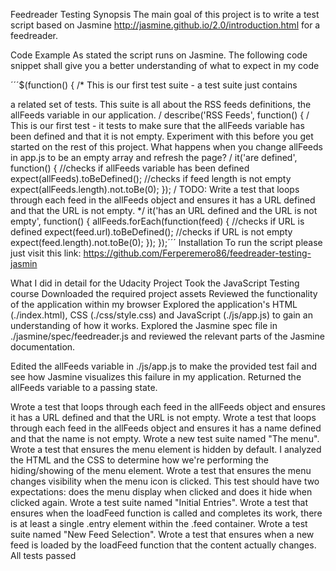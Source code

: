 Feedreader Testing
Synopsis
The main goal of this project is to write a test script based on Jasmine http://jasmine.github.io/2.0/introduction.html for a feedreader.

Code Example
As stated the script runs on Jasmine. The following code snippet shall give you a better understanding of what to expect in my code

´´´$(function() { /* This is our first test suite - a test suite just contains

a related set of tests. This suite is all about the RSS
feeds definitions, the allFeeds variable in our application. / describe('RSS Feeds', function() { / This is our first test - it tests to make sure that the
allFeeds variable has been defined and that it is not
empty. Experiment with this before you get started on
the rest of this project. What happens when you change
allFeeds in app.js to be an empty array and refresh the
page? / it('are defined', function() { //checks if allFeeds variable has been defined expect(allFeeds).toBeDefined(); //checks if feed length is not empty expect(allFeeds.length).not.toBe(0); }); / TODO: Write a test that loops through each feed
in the allFeeds object and ensures it has a URL defined
and that the URL is not empty. */ it('has an URL defined and the URL is not empty', function() { allFeeds.forEach(function(feed) { //checks if URL is defined expect(feed.url).toBeDefined(); //checks if URL is not empty expect(feed.length).not.toBe(0); }); });´´´
Installation
To run the script please just visit this link: https://github.com/Ferperemero86/feedreader-testing-jasmin



What I did in detail for the Udacity Project
Took the JavaScript Testing course 
Downloaded the required project assets
Reviewed the functionality of the application within my browser
Explored the application's HTML (./index.html), CSS (./css/style.css) and JavaScript (./js/app.js) to gain an understanding of how it works.
Explored the Jasmine spec file in ./jasmine/spec/feedreader.js and reviewed the relevant parts of the Jasmine documentation.

Edited the allFeeds variable in ./js/app.js to make the provided test fail and see how Jasmine visualizes this failure in my application.
Returned the allFeeds variable to a passing state.

Wrote a test that loops through each feed in the allFeeds object and ensures it has a URL defined and that the URL is not empty.
Wrote a test that loops through each feed in the allFeeds object and ensures it has a name defined and that the name is not empty.
Wrote a new test suite named "The menu".
Wrote a test that ensures the menu element is hidden by default. I analyzed the HTML and the CSS to determine how we're performing the hiding/showing of the menu element.
Wrote a test that ensures the menu changes visibility when the menu icon is clicked. This test should have two expectations: does the menu display when clicked and does it hide when clicked again.
Wrote a test suite named "Initial Entries".
Wrote a test that ensures when the loadFeed function is called and completes its work, there is at least a single .entry element within the .feed container.
Wrote a test suite named "New Feed Selection".
Wrote a test that ensures when a new feed is loaded by the loadFeed function that the content actually changes.
All tests passed
